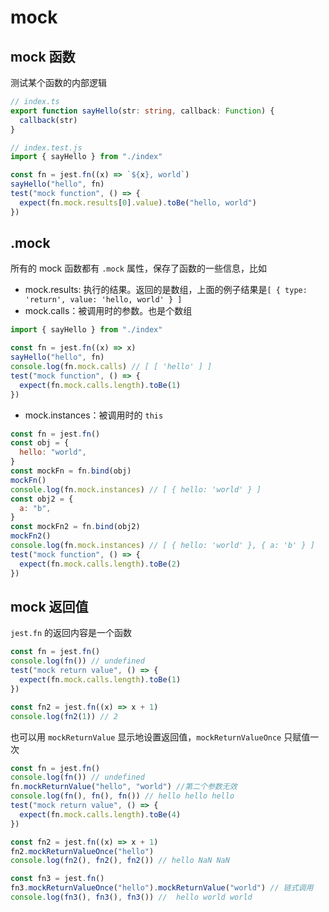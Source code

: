 # mock

## mock 函数

测试某个函数的内部逻辑

```ts
// index.ts
export function sayHello(str: string, callback: Function) {
  callback(str)
}
```

```js
// index.test.js
import { sayHello } from "./index"

const fn = jest.fn((x) => `${x}, world`)
sayHello("hello", fn)
test("mock function", () => {
  expect(fn.mock.results[0].value).toBe("hello, world")
})
```

## \.mock

所有的 mock 函数都有 `.mock` 属性，保存了函数的一些信息，比如

- mock.results: 执行的结果。返回的是数组，上面的例子结果是`[ { type: 'return', value: 'hello, world' } ]`
- mock.calls：被调用时的参数。也是个数组

```js
import { sayHello } from "./index"

const fn = jest.fn((x) => x)
sayHello("hello", fn)
console.log(fn.mock.calls) // [ [ 'hello' ] ]
test("mock function", () => {
  expect(fn.mock.calls.length).toBe(1)
})
```

- mock.instances：被调用时的 `this`

```js
const fn = jest.fn()
const obj = {
  hello: "world",
}
const mockFn = fn.bind(obj)
mockFn()
console.log(fn.mock.instances) // [ { hello: 'world' } ]
const obj2 = {
  a: "b",
}
const mockFn2 = fn.bind(obj2)
mockFn2()
console.log(fn.mock.instances) // [ { hello: 'world' }, { a: 'b' } ]
test("mock function", () => {
  expect(fn.mock.calls.length).toBe(2)
})
```

## mock 返回值

`jest.fn` 的返回内容是一个函数

```js
const fn = jest.fn()
console.log(fn()) // undefined
test("mock return value", () => {
  expect(fn.mock.calls.length).toBe(1)
})

const fn2 = jest.fn((x) => x + 1)
console.log(fn2(1)) // 2
```

也可以用 `mockReturnValue` 显示地设置返回值，`mockReturnValueOnce` 只赋值一次

```js
const fn = jest.fn()
console.log(fn()) // undefined
fn.mockReturnValue("hello", "world") //第二个参数无效
console.log(fn(), fn(), fn()) // hello hello hello
test("mock return value", () => {
  expect(fn.mock.calls.length).toBe(4)
})

const fn2 = jest.fn((x) => x + 1)
fn2.mockReturnValueOnce("hello")
console.log(fn2(), fn2(), fn2()) // hello NaN NaN

const fn3 = jest.fn()
fn3.mockReturnValueOnce("hello").mockReturnValue("world") // 链式调用
console.log(fn3(), fn3(), fn3()) //  hello world world
```
